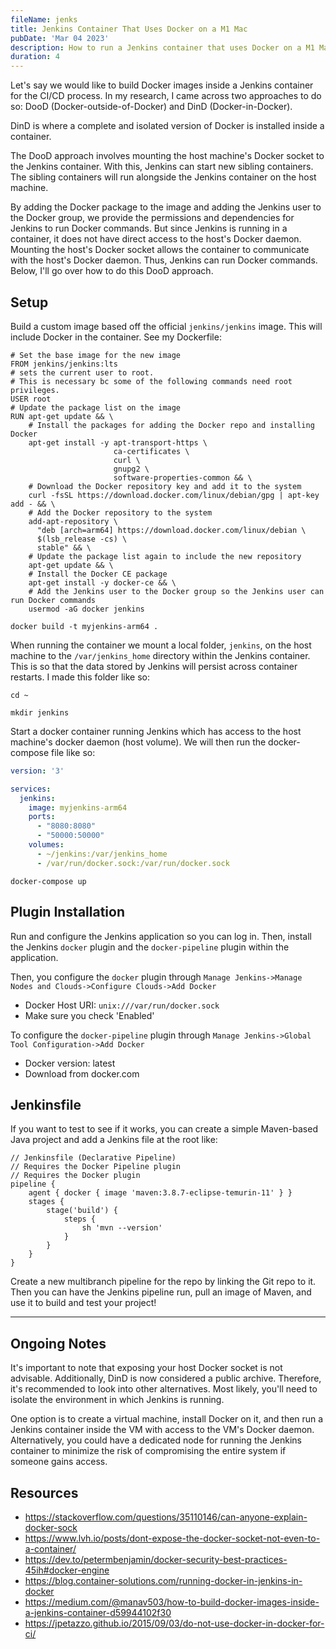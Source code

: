 ```yaml
---
fileName: jenks
title: Jenkins Container That Uses Docker on a M1 Mac
pubDate: 'Mar 04 2023'
description: How to run a Jenkins container that uses Docker on a M1 Mac
duration: 4
---
```


Let's say we would like to build Docker images inside a Jenkins container for the CI/CD process. In my research, I came across two approaches to do so: DooD (Docker-outside-of-Docker) and DinD (Docker-in-Docker).

DinD is where a complete and isolated version of Docker is installed inside a container.

The DooD approach involves mounting the host machine's Docker socket to the Jenkins container. With this, Jenkins can start new sibling containers. The sibling containers will run alongside the Jenkins container on the host machine.

By adding the Docker package to the image and adding the Jenkins user to the Docker group, we provide the permissions and dependencies for Jenkins to run Docker commands. But since Jenkins is running in a container, it does not have direct access to the host's Docker daemon. Mounting the host's Docker socket allows the container to communicate with the host's Docker daemon. Thus, Jenkins can run Docker commands. Below, I'll go over how to do this DooD approach.

## Setup

Build a custom image based off the official `jenkins/jenkins` image. This will include Docker in the container. See my Dockerfile:

```docker
# Set the base image for the new image
FROM jenkins/jenkins:lts
# sets the current user to root. 
# This is necessary bc some of the following commands need root privileges.
USER root
# Update the package list on the image
RUN apt-get update && \
    # Install the packages for adding the Docker repo and installing Docker
    apt-get install -y apt-transport-https \
                       ca-certificates \
                       curl \
                       gnupg2 \
                       software-properties-common && \
    # Download the Docker repository key and add it to the system
    curl -fsSL https://download.docker.com/linux/debian/gpg | apt-key add - && \
    # Add the Docker repository to the system
    add-apt-repository \
      "deb [arch=arm64] https://download.docker.com/linux/debian \
      $(lsb_release -cs) \
      stable" && \
    # Update the package list again to include the new repository
    apt-get update && \
    # Install the Docker CE package
    apt-get install -y docker-ce && \
    # Add the Jenkins user to the Docker group so the Jenkins user can run Docker commands
    usermod -aG docker jenkins
```

```
docker build -t myjenkins-arm64 .
```

When running the container we mount a local folder, `jenkins`, on the host machine to the `/var/jenkins_home` directory within the Jenkins container. This is so that the data stored by Jenkins will persist across container restarts. I made this folder like so:

```
cd ~
```

```
mkdir jenkins
```

Start a docker container running Jenkins which has access to the host machine's docker daemon (host volume). We will then run the docker-compose file like so:

```yaml
version: '3'

services:
  jenkins:
    image: myjenkins-arm64
    ports:
      - "8080:8080"
      - "50000:50000"
    volumes:
      - ~/jenkins:/var/jenkins_home
      - /var/run/docker.sock:/var/run/docker.sock
```


```
docker-compose up
```

## Plugin Installation 

Run and configure the Jenkins application so you can log in. Then, install the Jenkins `docker` plugin and the `docker-pipeline` plugin within the application.

Then, you configure the `docker` plugin through `Manage Jenkins->Manage Nodes and Clouds->Configure Clouds->Add Docker`

- Docker Host URI: `unix:///var/run/docker.sock`
- Make sure you check 'Enabled'

To configure the `docker-pipeline` plugin through `Manage Jenkins->Global Tool Configuration->Add Docker`

- Docker version: latest
- Download from docker.com

## Jenkinsfile

If you want to test to see if it works, you can create a simple Maven-based Java project and add a Jenkins file at the root like:

```
// Jenkinsfile (Declarative Pipeline)
// Requires the Docker Pipeline plugin
// Requires the Docker plugin
pipeline {
    agent { docker { image 'maven:3.8.7-eclipse-temurin-11' } }
    stages {
        stage('build') {
            steps {
                sh 'mvn --version'
            }
        }
    }
}
```

Create a new multibranch pipeline for the repo by linking the Git repo to it. Then you can have the Jenkins pipeline run, pull an image of Maven, and use it to build and test your project!

---

## Ongoing Notes

It's important to note that exposing your host Docker socket is not advisable. Additionally, DinD is now considered a public archive. Therefore, it's recommended to look into other alternatives. Most likely, you'll need to isolate the environment in which Jenkins is running.

One option is to create a virtual machine, install Docker on it, and then run a Jenkins container inside the VM with access to the VM's Docker daemon. Alternatively, you could have a dedicated node for running the Jenkins container to minimize the risk of compromising the entire system if someone gains access.

## Resources 

- https://stackoverflow.com/questions/35110146/can-anyone-explain-docker-sock
- https://www.lvh.io/posts/dont-expose-the-docker-socket-not-even-to-a-container/
- https://dev.to/petermbenjamin/docker-security-best-practices-45ih#docker-engine
- https://blog.container-solutions.com/running-docker-in-jenkins-in-docker
- https://medium.com/@manav503/how-to-build-docker-images-inside-a-jenkins-container-d59944102f30
- https://jpetazzo.github.io/2015/09/03/do-not-use-docker-in-docker-for-ci/